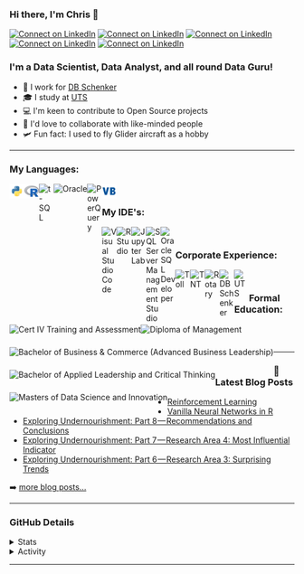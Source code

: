 ### Hi there, I'm Chris 👋

<!-- 
Good references:
- Shield details: https://shields.io/#your-badge
- Good Badges Repo: https://github.com/alexandresanlim/Badges4-README.md-Profile
- Another good Badges Repo: https://github.com/Ileriayo/markdown-badges 
-->

[![Connect on LinkedIn](https://img.shields.io/badge/--website?label=Website&logo=home-assistant&style=social)][website]
[![Connect on LinkedIn](https://img.shields.io/badge/--linkedin?label=LinkedIn&logo=linkedin&style=social)][linkedin]
[![Connect on LinkedIn](https://img.shields.io/badge/--stackoverflow?label=StackOverflow&logo=stack-overflow&style=social)][stackoverflow]
[![Connect on LinkedIn](https://img.shields.io/badge/--github?label=GitHub&logo=github&style=social)][github]
[![Connect on LinkedIn](https://img.shields.io/badge/--medium?label=Medium&logo=medium&style=social)][medium]

### I'm a Data Scientist, Data Analyst, and all round Data Guru!

<!--
Good reference sites for emoji's:
- https://gist.github.com/rxaviers/7360908
- https://gist.github.com/ricealexander/ae8b8cddc3939d6ba212f953701f53e6
- https://github.com/ikatyang/emoji-cheat-sheet
- https://unicode.org/emoji/charts/full-emoji-list.html
-->

- 🤵 I work for [DB Schenker][dbschenker]
- 🎓 I study at [UTS][uts]
- 💻 I'm keen to contribute to Open Source projects
- 🤝 I'd love to collaborate with like-minded people
- 🛩️ Fun fact: I used to fly Glider aircraft as a hobby

---

### My Languages:

[<img align="left" alt="Python" width="26px" src="https://raw.githubusercontent.com/github/explore/80688e429a7d4ef2fca1e82350fe8e3517d3494d/topics/python/python.png" />][python]
[<img align="left" alt="R" width="26px" src="https://raw.githubusercontent.com/github/explore/80688e429a7d4ef2fca1e82350fe8e3517d3494d/topics/r/r.png" />][r]
[<img align="left" alt="t-SQL" width="26px" src="https://hackr.io/tutorials/learn-sql-server/logo/logo-sql-server?ver=1557508629" />][tsql]
[<img align="left" alt="Oracle" height="26px" src="https://www.tenfold.com/wp-content/uploads/2017/05/icon-oracle-sales-cloud.png" />][plsql]
[<img align="left" alt="PowerQuery" width="26px" src="https://computrain.com//wp-content/uploads/2018/02/pq-icon-150x150.png" />][powerquery]
[<img align="left" alt="VB" width="26px" src="https://raw.githubusercontent.com/vscode-icons/vscode-icons/master/icons/file_type_vb.svg" />][vb]

</br>

### My IDE's:

[<img align="left" alt="Visual Studio Code" width="26px" src="https://upload.wikimedia.org/wikipedia/commons/thumb/9/9a/Visual_Studio_Code_1.35_icon.svg/1024px-Visual_Studio_Code_1.35_icon.svg.png" />][vscode]
[<img align="left" alt="RStudio" width="26px" src="https://enholm.net/wp-content/uploads/2015/08/RStudio-Ball.png" />][rstudio]
[<img align="left" alt="Jupyter Lab" width="26px" src="https://miro.medium.com/max/1036/1*FogMIj4gYwp3fTHLZuwavQ.png" />][jupyterlab]
[<img align="left" alt="SQL Server Management Studio" width="26px" src="https://www.edureka.co/blog/wp-content/uploads/2019/10/logo.png" />][ssms]
[<img align="left" alt="Oracle SQL Developer" width="26px" src="https://www.freeiconspng.com/uploads/sql-server-icon-png-28.png" />][sqldeveloper]

</br>

### Corporate Experience:

[<img align="left" alt="Toll" width="26px" src="https://posttrack.com/cdn/images/carriers/icons/0260-toll-group.png" />][toll]
[<img align="left" alt="TNT" width="26px" src="https://seeklogo.net/wp-content/uploads/2016/11/tnt-logo-vector-preview.png" />][tnt]
[<img align="left" alt="Rotary" width="26px" src="https://clubrunner.blob.core.windows.net/00000050229/Images/RotaryMoE_RGB.png" />][rotary]
[<img align="left" alt="DB Schenker" width="26px" src="https://seekvectorlogo.com/wp-content/uploads/2018/04/deutsche-bahn-db-vector-logo-small.png" />][schenker]
[<img align="left" alt="UTS" width="26px" src="https://storage-prtl-co.imgix.net/endor/organisations/11979/logos/1573589497_uts_logo_vertical_lockup_rgb_blk.jpg" />][schenker]

</br>

### Formal Education:

[<img align="left" alt="Cert IV Training and Assessment" height="40px" src="https://encrypted-tbn0.gstatic.com/images?q=tbn%3AANd9GcQMRm99KHU5nkIAMTOTUOEZ14VYuMFXM8y_Hw&usqp=CAU" />][benchmark_cert]
[<img align="left" alt="Diploma of Management" height="40px" src="https://encrypted-tbn0.gstatic.com/images?q=tbn%3AANd9GcQMRm99KHU5nkIAMTOTUOEZ14VYuMFXM8y_Hw&usqp=CAU" />][benchmark_dipm]
[<img align="left" alt="Bachelor of Business & Commerce (Advanced Business Leadership)" height="40px" src="https://www.greeningaustralia.org.au/wp-content/uploads/2017/11/University-of-Western-Sydney-final.png" />][uws_bbcabl]
[<img align="left" alt="Bachelor of Applied Leadership and Critical Thinking" height="40px" src="https://www.greeningaustralia.org.au/wp-content/uploads/2020/06/Western-Sydney-University_Stacked-Logo-200x200-1.png" />][wsu_balct]
[<img align="left" alt="Masters of Data Science and Innovation" height="40px" src="https://storage-prtl-co.imgix.net/endor/organisations/11979/logos/1573589497_uts_logo_vertical_lockup_rgb_blk.jpg" />][uts_mdsi]

</br>
</br>

---

### 📕 Latest Blog Posts

<!-- Blog Post Workflow: https://github.com/gautamkrishnar/blog-post-workflow -->

<!-- BLOG-POST-LIST:START -->
- [Reinforcement Learning](https://towardsdatascience.com/reinforcement-learning-fda8ff535bb6?source=rss-56d03114dd5a------2)
- [Vanilla Neural Networks in R](https://towardsdatascience.com/vanilla-neural-networks-in-r-43b028f415?source=rss-56d03114dd5a------2)
- [Exploring Undernourishment: Part 8 — Recommendations and Conclusions](https://medium.com/swlh/exploring-undernourishment-part-8-recommendations-and-conclusions-c5eb682bb3a5?source=rss-56d03114dd5a------2)
- [Exploring Undernourishment: Part 7 — Research Area 4: Most Influential Indicator](https://medium.com/swlh/exploring-undernourishment-part-7-research-area-4-most-influential-indicator-47ba76395f9b?source=rss-56d03114dd5a------2)
- [Exploring Undernourishment: Part 6 — Research Area 3: Surprising Trends](https://medium.com/swlh/exploring-undernourishment-part-6-research-area-3-surprising-trends-962d653a08fc?source=rss-56d03114dd5a------2)
<!-- BLOG-POST-LIST:END -->

➡️ [more blog posts...][medium]

---

### GitHub Details

<details>
<summary>Stats</summary>

<!-- GitHub Stats: https://github.com/anuraghazra/github-readme-stats -->
<!-- Note: Set up as a one-row table, to get some pretty formatting of columns & borders -->

<table align="center">
<tr>
<td align="center">

[![GitHub Stats](https://chrimaho-github-readme-stats.vercel.app/api?username=chrimaho&show_icons=true&hide_border=true)][github]


</td>
<td align="center">

[![Top Langs](https://chrimaho-github-readme-stats.vercel.app/api/top-langs/?username=chrimaho&langs_count=8&hide_border=true&hide=html)][github]

</td>
</tr>
</table>

</details>

<details>
<summary>Activity</summary>

<!-- GitHub Activity: https://github.com/marketplace/actions/github-activity-readme -->
<!-- GitHub Activity ReadMe: https://github.com/jamesgeorge007/github-activity-readme -->

<!--START_SECTION:activity-->
1. 🎉 Merged PR [#37](https://github.com/chrimaho/chrismahoney/pull/37) in [chrimaho/chrismahoney](https://github.com/chrimaho/chrismahoney)
<!--END_SECTION:activity-->

</details>

---

<!--
**chrimaho/chrimaho** is a ✨ _special_ ✨ repository because its `README.md` (this file) appears on your GitHub profile.

Here are some ideas to get you started:

- 🔭 I’m currently working on ...
- 🌱 I’m currently learning ...
- 👯 I’m looking to collaborate on ...
- 🤔 I’m looking for help with ...
- 💬 Ask me about ...
- 📫 How to reach me: ...
- 😄 Pronouns: ...
- ⚡ Fun fact: ...

-->

[website]: https://chrismahoney.com.au/ "ChrisMahoney.com.au"
[linkedin]: https://www.linkedin.com/in/chrimaho/ "LinkedIn"
[github]: https://github.com/chrimaho "GitHub"
[medium]: https://medium.com/@chrimaho "Medium"
[stackoverflow]: https://stackoverflow.com/users/12036005/chrimaho "StackOverflow"
[dbschenker]: https://www.dbschenker.com/au-en/about/innovation-digitalization "DB Schenker"
[uts]: https://mdsi.uts.edu.au/ "UTS MDSI"
[python]: https://www.python.org/ "Python"
[r]: https://www.r-project.org/ "R"
[tsql]: https://www.microsoft.com/en-au/sql-server/ "t-SQL"
[plsql]: https://oracle.com/database "PL-SQL"
[powerquery]: https://docs.microsoft.com/en-us/power-query/ "PowerQuery"
[vb]: https://docs.microsoft.com/en-us/dotnet/visual-basic/ "Visual Basic"
[vscode]: https://code.visualstudio.com/ "Visual Studio Code"
[rstudio]: https://rstudio.com/ "RStudio"
[jupyterlab]: https://jupyterlab.readthedocs.io/en/latest/ "Jupyter Lab"
[ssms]: https://docs.microsoft.com/en-us/sql/ssms/ "SQL Server Management Studio"
[sqldeveloper]: http://oracle.com/technetwork/developer-tools/sql-developer/ "Oracle SQL Developer"
[toll]: https://www.tollgroup.com/ "Toll: 8 years"
[tnt]: https://www.tnt.com/ "TNT: 1 year"
[rotary]: http://www.rotaryaustralia.org.au/ "Rotary: 7 years"
[schenker]: https://www.dbschenker.com/au-en/about/innovation-digitalization "DB Schenker: 3 years"
[benchmark_cert]: https://www.benchmark.edu.au/ "Cert IV Training and Assessment"
[benchmark_dipm]: https://www.benchmark.edu.au/ "Diploma of Management"
[uws_bbcabl]: https://www.westernsydney.edu.au/future/study/courses/undergraduate/bachelor-of-business-advanced-business-leadership.html "Bachelor of Business & Commerce (Advanced Business Leadership)"
[wsu_balct]: https://www.westernsydney.edu.au/future/study/courses/undergraduate/bachelor-of-applied-leadership.html "Bachelor of Applied Leadership and Critical Thinking"
[uts_mdsi]: https://www.uts.edu.au/future-students/transdisciplinary-innovation/master-data-science-and-innovation/about-master-data-science-and-innovation "Masters of Data Science and Innovation"
